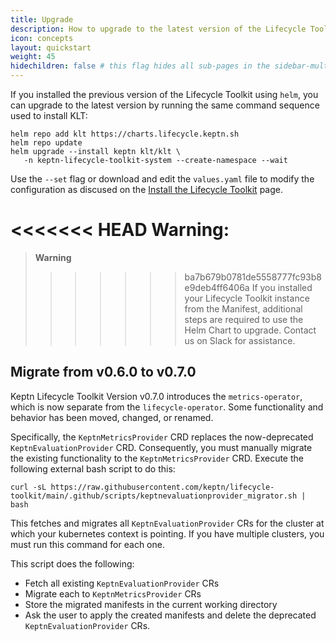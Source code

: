 ```yaml
---
title: Upgrade
description: How to upgrade to the latest version of the Lifecycle Toolkit
icon: concepts
layout: quickstart
weight: 45
hidechildren: false # this flag hides all sub-pages in the sidebar-multicard.html
---
```


If you installed the previous version of the Lifecycle Toolkit using `helm`,
you can upgrade to the latest version
by running the same command sequence used to install KLT:

```shell
helm repo add klt https://charts.lifecycle.keptn.sh
helm repo update
helm upgrade --install keptn klt/klt \
   -n keptn-lifecycle-toolkit-system --create-namespace --wait
```

Use the `--set` flag or download and edit the `values.yaml` file
to modify the configuration as discused on the
[Install the Lifecycle Toolkit](../install/) page.

<<<<<<< HEAD
**Warning:**
=======
> **Warning**
>>>>>>> ba7b679b0781de5558777fc93b8e9deb4ff6406a
If you installed your Lifecycle Toolkit instance from the Manifest,
additional steps are required to use the Helm Chart to upgrade.
Contact us on Slack for assistance.

## Migrate from v0.6.0 to v0.7.0

Keptn Lifecycle Toolkit Version v0.7.0
introduces the `metrics-operator`,
which is now separate from the `lifecycle-operator`.
Some functionality and behavior has been moved, changed, or renamed.

Specifically, the `KeptnMetricsProvider` CRD replaces
the now-deprecated `KeptnEvaluationProvider` CRD.
Consequently, you must manually migrate the existing functionality
to the `KeptnMetricsProvider` CRD.
Execute the following external bash script to do this:

```shell
curl -sL https://raw.githubusercontent.com/keptn/lifecycle-toolkit/main/.github/scripts/keptnevaluationprovider_migrator.sh | bash
```

This fetches and migrates all `KeptnEvaluationProvider` CRs
for the cluster at which your kubernetes  context is pointing.
If you have multiple clusters,
you must run this command for each one.

This script does the following:

* Fetch all existing `KeptnEvaluationProvider` CRs
* Migrate each to `KeptnMetricsProvider` CRs
* Store the migrated manifests in the current working directory
* Ask the user to apply the created manifests
  and delete the deprecated `KeptnEvaluationProvider` CRs.
